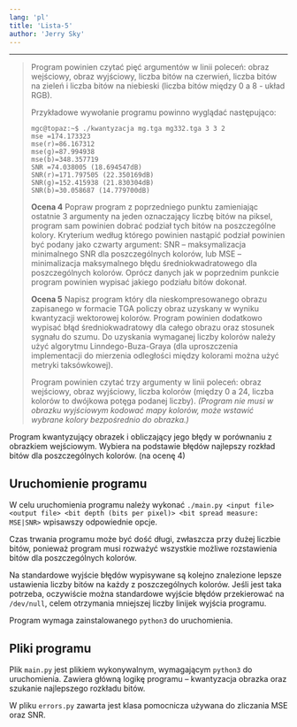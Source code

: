 ```yaml
---
lang: 'pl'
title: 'Lista-5'
author: 'Jerry Sky'
---
```


---
> Program powinien czytać pięć argumentów w linii poleceń: obraz wejściowy, obraz wyjściowy, liczba bitów na czerwień, liczba bitów na zieleń i liczba bitów na niebieski (liczba bitów między $0$ a $8$ - układ RGB).
>
> Przykładowe wywołanie programu powinno wyglądać następująco:
> ```
> mgc@topaz:~$ ./kwantyzacja mg.tga mg332.tga 3 3 2
> mse =174.173323
> mse(r)=86.167312
> mse(g)=87.994938
> mse(b)=348.357719
> SNR =74.038005 (18.694547dB)
> SNR(r)=171.797505 (22.350169dB)
> SNR(g)=152.415938 (21.830304dB)
> SNR(b)=30.058687 (14.779700dB)
> ```
>
> **Ocena 4** Popraw program z poprzedniego punktu zamieniając ostatnie 3 argumenty na jeden oznaczający liczbę bitów na piksel, program sam powinien dobrać podział tych bitów na poszczególne kolory. Kryterium według którego powinien nastąpić podział powinien być podany jako czwarty argument: SNR – maksymalizacja minimalnego SNR dla poszczególnych kolorów, lub MSE – minimalizacja maksymalnego błędu średniokwadratowego dla poszczególnych kolorów. Oprócz danych jak w poprzednim punkcie program powinien wypisać jakiego podziału bitów dokonał.
>
> **Ocena 5** Napisz program który dla nieskompresowanego obrazu zapisanego w formacie TGA policzy obraz uzyskany w wyniku kwantyzacji wektorowej kolorów. Program powinien dodatkowo wypisać błąd średniokwadratowy dla całego obrazu oraz stosunek sygnału do szumu. Do uzyskania wymaganej liczby kolorów należy użyć algorytmu Linndego-Buza-Graya (dla uproszczenia implementacji do mierzenia odległości między kolorami można użyć metryki taksówkowej).
>
> Program powinien czytać trzy argumenty w linii poleceń: obraz wejściowy, obraz wyjściowy, liczba kolorów (między 0 a 24, liczba kolorów to dwójkowa potęga podanej liczby). *(Program nie musi w obrazku wyjściowym kodować mapy kolorów, może wstawić wybrane kolory bezpośrednio do obrazka.)*

Program kwantyzujący obrazek i obliczający jego błędy w porównaniu z obrazkiem wejściowym. Wybiera na podstawie błędów najlepszy rozkład bitów dla poszczególnych kolorów.
(na ocenę 4)

## Uruchomienie programu

W celu uruchomienia programu należy wykonać `./main.py <input file> <output file> <bit depth (bits per pixel)> <bit spread measure: MSE|SNR>` wpisawszy odpowiednie opcje.

Czas trwania programu może być dość długi, zwłaszcza przy dużej liczbie bitów, ponieważ program musi rozważyć wszystkie możliwe rozstawienia bitów dla poszczególnych kolorów.

Na standardowe wyjście błędów wypisywane są kolejno znalezione lepsze ustawienia liczby bitów na każdy z poszczególnych kolorów. Jeśli jest taka potrzeba, oczywiście można standardowe wyjście błędów przekierować na `/dev/null`, celem otrzymania mniejszej liczby linijek wyjścia programu.

Program wymaga zainstalowanego `python3` do uruchomienia.


## Pliki programu

Plik `main.py` jest plikiem wykonywalnym, wymagającym `python3` do uruchomienia. Zawiera główną logikę programu – kwantyzacja obrazka oraz szukanie najlepszego rozkładu bitów.

W pliku `errors.py` zawarta jest klasa pomocnicza używana do zliczania MSE oraz SNR.
